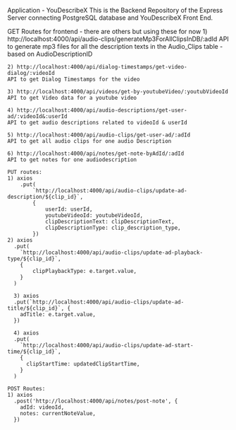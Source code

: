 Application - YouDescribeX
This is the Backend Repository of the Express Server connecting PostgreSQL database and YouDescribeX Front End.

GET Routes for frontend - there are others but using these for now
    1) http://localhost:4000/api/audio-clips/generateMp3ForAllClipsInDB/:adId
    API to generate mp3 files for all the description texts in the Audio_Clips table - based on AudioDescriptionID
    
    2) http://localhost:4000/api/dialog-timestamps/get-video-dialog/:videoId
    API to get Dialog Timestamps for the video

    3) http://localhost:4000/api/videos/get-by-youtubeVideo/:youtubVideoId
    API to get Video data for a youtube video

    4) http://localhost:4000/api/audio-descriptions/get-user-ad/:videoId&:userId
    API to get audio descriptions related to videoId & userId

    5) http://localhost:4000/api/audio-clips/get-user-ad/:adId
    API to get all audio clips for one audio Description

    6) http://localhost:4000/api/notes/get-note-byAdId/:adId
    API to get notes for one audiodescription

    PUT routes:
    1) axios
        .put(
            `http://localhost:4000/api/audio-clips/update-ad-description/${clip_id}`,
            {
                userId: userId,
                youtubeVideoId: youtubeVideoId,
                clipDescriptionText: clipDescriptionText,
                clipDescriptionType: clip_description_type,
            })
    2) axios
      .put(
        `http://localhost:4000/api/audio-clips/update-ad-playback-type/${clip_id}`,
        {
            clipPlaybackType: e.target.value,
        }
      )

      3) axios
      .put(`http://localhost:4000/api/audio-clips/update-ad-title/${clip_id}`, {
        adTitle: e.target.value,
      })

      4) axios
      .put(
        `http://localhost:4000/api/audio-clips/update-ad-start-time/${clip_id}`,
        {
          clipStartTime: updatedClipStartTime,
        }
      )

    POST Routes:
    1) axios
      .post('http://localhost:4000/api/notes/post-note', {
        adId: videoId,
        notes: currentNoteValue,
      })


